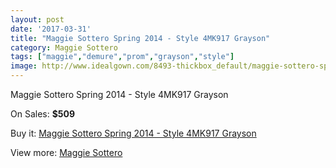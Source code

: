```yaml
---
layout: post
date: '2017-03-31'
title: "Maggie Sottero Spring 2014 - Style 4MK917 Grayson"
category: Maggie Sottero
tags: ["maggie","demure","prom","grayson","style"]
image: http://www.idealgown.com/8493-thickbox_default/maggie-sottero-spring-2014-style-4mk917-grayson.jpg
---
```

Maggie Sottero Spring 2014 - Style 4MK917 Grayson

On Sales: **$509**
<a href="https://www.idealgown.com/en/maggie-sottero/3527-maggie-sottero-spring-2014-style-4mk917-grayson.html"><amp-img layout="responsive" width="600" height="600" src="//www.idealgown.com/8493-thickbox_default/maggie-sottero-spring-2014-style-4mk917-grayson.jpg" alt="Maggie Sottero Spring 2014 - Style 4MK917 Grayson 0" /></a>
<a href="https://www.idealgown.com/en/maggie-sottero/3527-maggie-sottero-spring-2014-style-4mk917-grayson.html"><amp-img layout="responsive" width="600" height="600" src="//www.idealgown.com/8494-thickbox_default/maggie-sottero-spring-2014-style-4mk917-grayson.jpg" alt="Maggie Sottero Spring 2014 - Style 4MK917 Grayson 1" /></a>

Buy it: [Maggie Sottero Spring 2014 - Style 4MK917 Grayson](https://www.idealgown.com/en/maggie-sottero/3527-maggie-sottero-spring-2014-style-4mk917-grayson.html "Maggie Sottero Spring 2014 - Style 4MK917 Grayson")

View more: [Maggie Sottero](https://www.idealgown.com/en/45-maggie-sottero "Maggie Sottero")